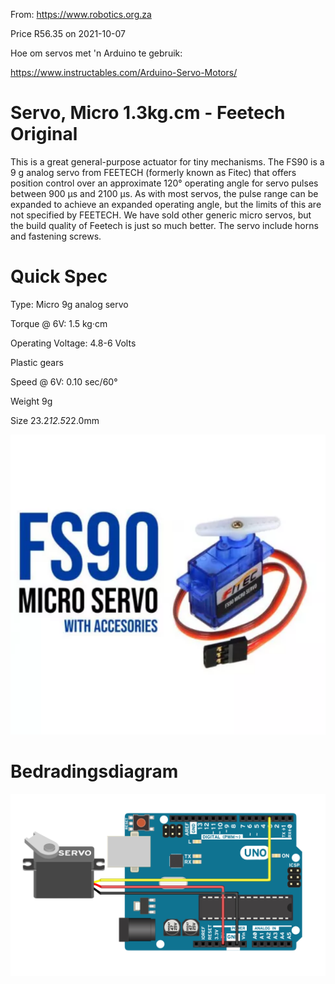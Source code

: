From:  https://www.robotics.org.za

Price R56.35 on 2021-10-07

Hoe om servos met 'n Arduino te gebruik:

https://www.instructables.com/Arduino-Servo-Motors/

# Servo, Micro 1.3kg.cm - Feetech Original

This is a great general-purpose actuator for tiny mechanisms. The  FS90 is a 9 g analog servo from FEETECH (formerly known as Fitec) that  offers position control over an approximate 120° operating angle for  servo pulses between 900 µs and 2100 µs. As with most servos, the pulse  range can be expanded to achieve an expanded operating angle, but the  limits of this are not specified by FEETECH. We have sold other generic  micro servos, but the build quality of Feetech is just so much better.  The servo include horns and fastening screws. 

# Quick Spec

Type: Micro 9g analog servo

Torque @ 6V: 1.5 kg·cm

Operating Voltage: 4.8-6 Volts

Plastic gears

Speed @ 6V:	0.10 sec/60°

Weight 9g

Size 23.2*12.5*22.0mm

![FeeTechServo](FeeTechServo.PNG)

# Bedradingsdiagram

![ServoBedradingsDiagram](ServoBedradingsDiagram.png)

